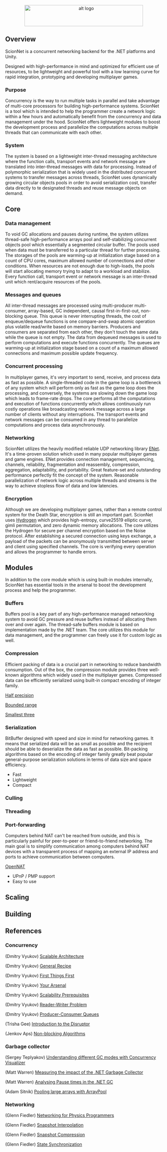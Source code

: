 <p align="center"> 
  <img height="68" width="380" src="https://i.imgur.com/nQOjeEL.png" alt="alt logo">
</p>

Overview
--------
ScionNet is a concurrent networking backend for the .NET platforms and Unity.

Designed with high-performance in mind and optimized for efficient use of resources, to be lightweight and powerful tool with a low learning curve for rapid integration, prototyping and developing multiplayer games.

### Purpose

Concurrency is the way to run multiple tasks in parallel and take advantage of multi-core processors for building high-performance systems. ScionNet is a tool which is intended to help the programmer create a network logic within a few hours and automatically benefit from the concurrency and data management under the hood. ScionNet offers lightweight modules to boost the development process and parallelize the computations across multiple threads that can communicate with each other.

### System

The system is based on a lightweight inter-thread messaging architecture where the function calls, transport events and network message are translated into inter-thread messages with data for processing. Instead of polymorphic serialization that is widely used in the distributed concurrent systems to transfer messages across threads, ScionNet uses dynamically growing circular objects pools in order to avoid serialization cost, transfer data directly to te designated threads and reuse message objects on demand.

Core
--------

### Data management

To void GC allocations and pauses during runtime, the system utilizes thread-safe high-performance arrays pool and self-stabilizing concurrent objects pool which essentially a segmented circular buffer. The pools used when data must be transferred to a particular thread for further processing. The storages of the pools are warming-up at initialization stage based on a count of CPU cores, maximum allowed number of connections and other conditions. When resources are not enough due to high-loads, the pools will start allocating memory trying to adapt to a workload and stabilize. Every function call, transport event or network message is an inter-thread unit which rent/acquire resources of the pools.

### Messages and queues

All inter-thread messages are processed using multi-producer multi-consumer, array-based, GC independent, causal first-in-first-out, non-blocking queue. This queue is never interrupting threads, the cost of enqueue/dequeue functions is one compare-and-swap atomic operation plus volatile read/write based on memory barriers. Producers and consumers are separated from each other, they don't touch the same data while the queue is not empty. The data from dequeued messages is used to perform computations and execute functions concurrently. The queues are warming-up at initialization stage based on a count of a maximum allowed connections and maximum possible update frequency.

### Concurrent processing

In multiplayer games, it's very important to send, receive, and process data as fast as possible. A single-threaded code in the game loop is a bottleneck of any system which will perform only as fast as the game loop does the processing, and conversely, the systems are slowing down the game loop which leads to frame-rate drops. The core performs all the computations and execution of functions concurrently which allows continuously run costly operations like broadcasting network message across a large number of clients without any interruptions. The transport events and network messages can be consumed in any thread to parallelize computations and process data asynchronously.

### Networking

ScionNet utilizes the heavily modified reliable UDP networking library [ENet](https://github.com/nxrighthere/ENet-CSharp). It's a time-proven solution which used in many popular multiplayer games and game engines. ENet provides connection management, sequencing, channels, reliability, fragmentation and reassembly, compression, aggregation, adaptability, and portability. Great feature-set and outstanding performance perfectly fit the concept of the system. Reasonable parallelization of network logic across multiple threads and streams is the way to achieve stopless flow of data and low latencies.

### Encryption

Although we are developing multiplayer games, rather than a remote control system for the Death Star, encryption is still an important part. ScionNet uses [Hydrogen](https://github.com/jedisct1/libhydrogen) which provides high-entropy, curve25519 elliptic curve, gimli permutation, and zero dynamic memory allocations. The core utilizes the Hydrogen for secure per channel encryption based on the Noise protocol. After establishing a secured connection using keys exchange, a payload of the packets can be anonymously transmitted between server and client using specified channels. The core is verifying every operation and allows the programmer to handle errors.

Modules
--------

In addition to the core module which is using built-in modules internally, ScionNet has essential tools in the arsenal to boost the development process and help the programmer.

### Buffers

Buffers pool is a key part of any high-performance managed networking system to avoid GC pressure and reuse buffers instead of allocating them over and over again. The thread-safe buffers module is based on implementation made by the .NET team. The core utilizes this module for data management, and the programmer can freely use it for custom logic as well.

### Compression

Efficient packing of data is a crucial part in networking to reduce bandwidth consumption. Out of the box, the compression module provides three well-known algorithms which widely used in the multiplayer games. Compressed data can be efficiently serialized using built-in compact encoding of integer family.

[Half precision](https://en.wikipedia.org/wiki/Half-precision_floating-point_format)

[Bounded range](https://gafferongames.com/post/snapshot_compression/#optimizing-position)

[Smallest three](https://gafferongames.com/post/snapshot_compression/#optimizing-orientation)

### Serialization

BitBuffer designed with speed and size in mind for networking games. It means that serialized data will be as small as possible and the recipient should be able to deserialize the data as fast as possible. Bit-packing algorithms based on the encoding of integer family greatly beat popular general-purpose serialization solutions in terms of data size and space efficiency.

- Fast
- Lightweight
- Compact

### Culling



### Threading



### Port-forwarding

Computers behind NAT can't be reached from outside, and this is particularly painful for peer-to-peer or friend-to-friend networking. The main goal is to simplify communication among computers behind NAT devices with a transparent process of mapping an external IP address and ports to achieve communication between computers. 

[OpenNAT](https://github.com/lontivero/Open.NAT)

- UPnP / PMP support
- Easy to use

Scaling
--------

Building
--------

References
--------

### Concurrency

(Dmitry Vyukov) [Scalable Architecture](http://www.1024cores.net/home/scalable-architecture/introduction)

(Dmitry Vyukov) [General Recipe](http://www.1024cores.net/home/scalable-architecture/general-recipe)

(Dmitry Vyukov) [First Things First](http://www.1024cores.net/home/lock-free-algorithms/first-things-first)

(Dmitry Vyukov) [Your Arsenal](http://www.1024cores.net/home/lock-free-algorithms/your-arsenal)

(Dmitry Vyukov) [Scalability Prerequisites](http://www.1024cores.net/home/lock-free-algorithms/scalability-prerequisites)

(Dmitry Vyukov) [Reader-Writer Problem](http://www.1024cores.net/home/lock-free-algorithms/reader-writer-problem)

(Dmitry Vyukov) [Producer-Consumer Queues](http://www.1024cores.net/home/lock-free-algorithms/queues)

(Trisha Gee) [Introduction to the Disruptor](https://www.slideshare.net/trishagee/introduction-to-the-disruptor)

(Jenkov Aps) [Non-blocking Algorithms](http://tutorials.jenkov.com/java-concurrency/non-blocking-algorithms.html)

### Garbage collector

(Sergey Teplyakov) [Understanding different GC modes with Concurrency Visualizer](https://blogs.msdn.microsoft.com/seteplia/2017/01/05/understanding-different-gc-modes-with-concurrency-visualizer/)

(Matt Warren) [Measuring the impact of the .NET Garbage Collector](http://mattwarren.org/2014/06/18/measuring-the-impact-of-the-net-garbage-collector/)

(Matt Warren) [Analysing Pause times in the .NET GC](http://mattwarren.org/2017/01/13/Analysing-Pause-times-in-the-.NET-GC/)

(Adam Sitnik) [Pooling large arrays with ArrayPool](https://adamsitnik.com/Array-Pool/)

### Networking

(Glenn Fiedler) [Networking for Physics Programmers](https://www.gdcvault.com/play/1022195/Physics-for-Game-Programmers-Networking)

(Glenn Fiedler) [Snapshot Interpolation](https://gafferongames.com/post/snapshot_interpolation/)

(Glenn Fiedler) [Snapshot Compression](https://gafferongames.com/post/snapshot_compression/)

(Glenn Fiedler) [State Synchronization](https://gafferongames.com/post/state_synchronization/)
